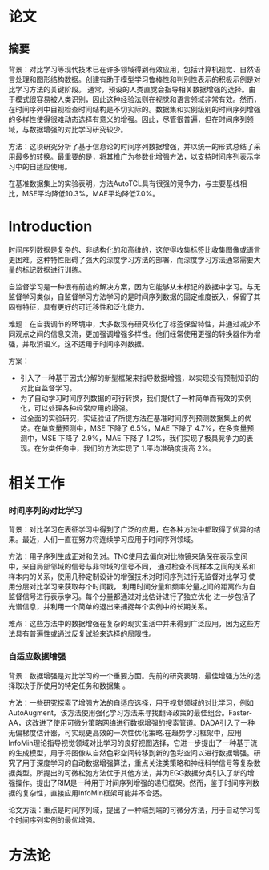 # 论文

## 摘要

背景：对比学习等现代技术已在许多领域得到有效应用，包括计算机视觉、自然语言处理和图形结构数据。创建有助于模型学习鲁棒性和判别性表示的积极示例是对比学习方法的关键阶段。
通常，预设的人类直觉会指导相关数据增强的选择。由于模式很容易被人类识别，因此这种经验法则在视觉和语言领域非常有效。然而，在时间序列中目视检查时间结构是不切实际的。数据集和实例级别的时间序列增强的多样性使得很难动态选择有意义的增强。因此，尽管很普遍，但在时间序列领域，与数据增强的对比学习研究较少。

方法：这项研究分析了基于信息论的时间序列数据增强，并以统一的形式总结了采用最多的转换。最重要的是，将其推广为参数化增强方法，以支持时间序列表示学习中的自适应使用。

在基准数据集上的实验表明，方法AutoTCL具有很强的竞争力，与主要基线相比，MSE平均降低10.3%，MAE平均降低7.0%。

# Introduction

时间序列数据是复杂的、非结构化的和高维的，这使得收集标签比收集图像或语言更困难。这种特性阻碍了强大的深度学习方法的部署，而深度学习方法通常需要大量的标记数据进行训练。

自监督学习是一种很有前途的解决方案，因为它能够从未标记的数据中学习。与无监督学习类似，自监督学习方法学习的是时间序列数据的固定维度嵌入，保留了其固有特征，具有更好的可迁移性和泛化能力。

难题：在自我调节的环境中，大多数现有研究软化了标签保留特性，并通过减少不同观点之间的信息交流，更加强调增强多样性。他们经常使用更强的转换器作为增强，并取消语义，这不适用于时间序列数据。

方案：
- 引入了一种基于因式分解的新型框架来指导数据增强，以实现没有预制知识的对比自监督学习。
- 为了自动学习时间序列数据的可行转换，我们提供了一种简单而有效的实例化，可以处理各种经常应用的增强。
- 过全面的实验研究，实证验证了所提方法在基准时间序列预测数据集上的优势。在单变量预测中，MSE 下降了 6.5%，MAE 下降了 4.7%，在多变量预测中，MSE 下降了 2.9%，MAE 下降了 1.2%，我们实现了极具竞争力的表现。在分类任务中，我们的方法实现了 1.平均准确度提高 2%。

# 相关工作

### 时间序列的对比学习

背景：对比学习在表征学习中得到了广泛的应用，在各种方法中都取得了优异的结果。最近，人们一直在努力将连续学习应用于时间序列领域。

方法：用子序列生成正对和负对。TNC使用去偏向对比物镜来确保在表示空间中，来自局部邻域的信号与非邻域的信号不同， 通过检查不同样本之间的关系和样本内的关系，使用几种定制设计的增强技术对时间序列进行无监督对比学习 使用分层对比学习来获取每个时间戳， 利用时间分量和频率分量之间的距离作为自监督信号进行表示学习。每个分量都通过对比估计进行了独立优化 进一步包括了光谱信息，并利用一个简单的退出来捕捉每个实例中的长期关系。

难点：这些方法中的数据增强在复杂的现实生活中并未得到广泛应用，因为这些方法具有普遍性或通过反复试验来选择的局限性。

### 自适应数据增强

背景：数据增强是对比学习的一个重要方面。先前的研究表明，最佳增强方法的选择取决于所使用的特定任务和数据集 。

方法：一些研究探索了增强方法的自适应选择，用于视觉领域的对比学习，例如AutoAugment，该方法使用强化学习方法来寻找翻译政策的最佳组合。Faster-AA，这改进了使用可微分策略网络进行数据增强的搜索管道。DADA引入了一种无偏梯度估计器，可实现更高效的一次性优化策略.在趋势学习框架中，应用InfoMin理论指导视觉领域对比学习的良好视图选择，它进一步提出了一种基于流的生成模型，用于将图像从自然色彩空间转移到新的色彩空间以进行数据增强。研究了用于深度学习的自动数据增强算法，重点关注类策略和神经科学信号等复杂数据类型。所提出的可微松弛方法优于其他方法，并为EGG数据分类引入了新的增强操作。提出了RIM是一种用于时间序列增强的递归框架。然而，鉴于时间序列数据的复杂性，直接应用InfoMin框架可能并不合适。

论文方法：重点是时间序列域，提出了一种端到端的可微分方法，用于自动学习每个时间序列实例的最优增强。

# 方法论

